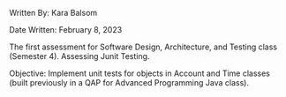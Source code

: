 Written By: Kara Balsom

Date Written: February 8, 2023

The first assessment for Software Design, Architecture, and Testing class (Semester 4). Assessing Junit Testing.

Objective: Implement unit tests for objects in Account and Time classes (built previously in a QAP for Advanced Programming Java class). 

